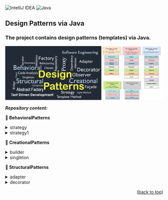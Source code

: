 ![IntelliJ IDEA](https://img.shields.io/badge/IntelliJIDEA-000000.svg?style=for-the-badge&logo=intellij-idea&logoColor=white)
![Java](https://img.shields.io/badge/java-%23ED8B00.svg?style=for-the-badge&logo=openjdk&logoColor=white)

## Design Patterns via Java
<a name="readme-top"></a>
### The project contains design patterns (templates) via Java.

<img src="images/patterns_rep.png" alt="drawing" width="1100"/>

***Repository content:***

<strong>&#128194; BehavioralPatterns </strong>

<!-- TABLE OF CONTENTS -->
<details>
  <summary>strategy</summary>
  <ol>
<img src="images/strategy.bmp" alt="drawing" width="800"/>
  </ol>
</details>

<!-- TABLE OF CONTENTS -->
<details>
  <summary>strategy1</summary>
  <ol>
<img src="images/strategy1.bmp" alt="drawing" width="1100"/>
  </ol>
</details>

<strong>&#128194; CreationalPatterns </strong>

<!-- TABLE OF CONTENTS -->
<details>
  <summary>builder</summary>
  <ol>

  </ol>
</details>

<!-- TABLE OF CONTENTS -->
<details>
  <summary>singleton</summary>
  <ol>

  </ol>
</details>

<strong>&#128194; StructuralPatterns </strong>

<!-- TABLE OF CONTENTS -->
<details>
  <summary>adapter</summary>
  <ol>

  </ol>
</details>

<!-- TABLE OF CONTENTS -->
<details>
  <summary>decorator</summary>
  <ol>

  </ol>
</details>

<p align="right">(<a href="#readme-top">back to top</a>)</p>